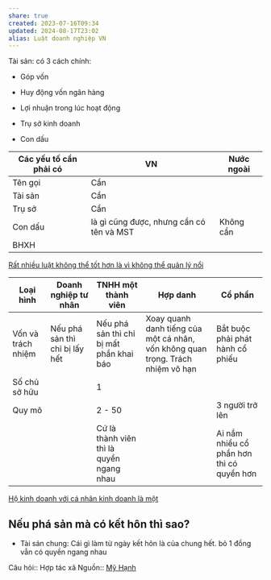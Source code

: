 ```yaml
---
share: true
created: 2023-07-16T09:34
updated: 2024-08-17T23:02
alias: Luật doanh nghiệp VN
---
```

Tài sản: có 3 cách chính:
- Góp vốn
- Huy động vốn ngân  hàng
- Lợi nhuận trong lúc hoạt động

- Trụ sở kinh doanh
- Con dấu 

| Các yếu tố cần phải có | VN                                       | Nước ngoài |
| ---------------------- | ---------------------------------------- | ---------- |
| Tên gọi                | Cần                                      |            |
| Tài sản                | Cần                                      |            |
| Trụ sở                 | Cần                                      |            |
| Con dấu                | là gì cũng được, nhưng cần có tên và MST | Không cần  |
| BHXH                   |                                          |            |
[Rất nhiều luật không thể tốt hơn là vì không thể quản lý nổi](./R%E1%BA%A5t%20nhi%E1%BB%81u%20lu%E1%BA%ADt%20kh%C3%B4ng%20th%E1%BB%83%20t%E1%BB%91t%20h%C6%A1n%20l%C3%A0%20v%C3%AC%20kh%C3%B4ng%20th%E1%BB%83%20qu%E1%BA%A3n%20l%C3%BD%20n%E1%BB%95i.md)

| Loại hình          | Doanh nghiệp tư nhân           | TNHH một thành viên                      | Hợp danh                                                                        | Cổ phần                                   |
| ------------------ | ------------------------------ | ---------------------------------------- | ------------------------------------------------------------------------------- | ----------------------------------------- |
| Vốn và trách nhiệm | Nếu phá sản thì chỉ bị lấy hết | Nếu phá sản thì chỉ bị mất phần khai báo | Xoay quanh danh tiếng của một cá nhân, vốn không quan trọng. Trách nhiệm vô hạn | Bắt buộc phải phát hành cổ phiếu          |
| Số chủ sở hữu      |                                | 1                                        |                                                                                 |                                           |
| Quy mô             |                                | 2 - 50                                   |                                                                                 | 3 người trở lên                           |
|                    |                                | Cứ là thành viên thì là quyền ngang nhau |                                                                                 | Ai nắm nhiều cổ phần hơn thì có quyền hơn |

[Hộ kinh doanh với cá nhân kinh doanh là một](./H%E1%BB%99%20kinh%20doanh%20v%E1%BB%9Bi%20c%C3%A1%20nh%C3%A2n%20kinh%20doanh%20l%C3%A0%20m%E1%BB%99t.md) 

## Nếu phá sản mà có kết hôn thì  sao?
- Tài sản chung: Cái gì làm từ ngày kết hôn là của chung hết. bỏ 1 đồng vẫn có quyền ngang nhau

Câu hỏi:: Hợp tác xã
Nguồn:: [Mỹ Hạnh](M%E1%BB%B9%20H%E1%BA%A1nh.md)
